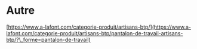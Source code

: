 # Autre

[https://www.a-lafont.com/categorie-produit/artisans-btp/](https://www.a-lafont.com/categorie-produit/artisans-btp/pantalon-de-travail-artisans-btp/?\_forme=pantalon-de-travail)
